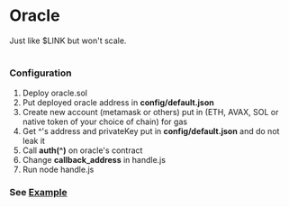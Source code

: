 # Oracle
Just like $LINK but won't scale.

# <h3>Configuration</h3>
1. Deploy oracle.sol<br>
2. Put deployed oracle address in <b>config/default.json</b><br>
3. Create new account (metamask or others) put in (ETH, AVAX, SOL or native token of your choice of chain) for gas<br>
4. Get ^'s address and privateKey put in <b>config/default.json</b> and do not leak it<br>
5. Call <b>auth(^)</b> on oracle's contract<br>
6. Change <b>callback_address</b> in handle.js<br>
7. Run node handle.js<br>

<h3>See <a href="https://github.com/nonpayable/Oracle/tree/main/example">Example</a></h3>

